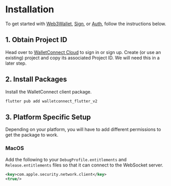 # Installation

To get started with [Web3Wallet](./wallets/wallet-usage.md), [Sign](./dapps/dapp-sign-usage.md), or [Auth](./dapps/dapp-auth-usage.md), follow the instructions below.

## 1. Obtain Project ID

Head over to [WalletConnect Cloud](https://cloud.walletconnect.com/) to sign in or sign up. Create (or use an existing) project and copy its associated Project ID. We will need this in a later step.

## 2. Install Packages

Install the WalletConnect client package.

```dart
flutter pub add walletconnect_flutter_v2
```

## 3. Platform Specific Setup

Depending on your platform, you will have to add different permissions to get the package to work.

### MacOS

Add the following to your `DebugProfile.entitlements` and `Release.entitlements` files so that it can connect to the WebSocket server.

```xml
<key>com.apple.security.network.client</key>
<true/>
```
